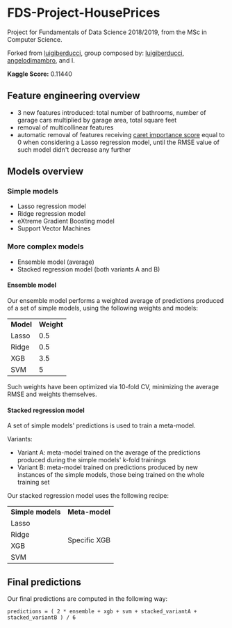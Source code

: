 # FDS-Project-HousePrices
Project for Fundamentals of Data Science 2018/2019, from the MSc in Computer Science.

Forked from [luigiberducci][project], group composed by: [luigiberducci][luigi], [angelodimambro][angelo], and I.

**Kaggle Score:** 0.11440

## Feature engineering overview

- 3 new features introduced: total number of bathrooms, number of garage cars multiplied by garage area, total square feet
- removal of multicollinear features
- automatic removal of features receiving [caret importance score][varImp] equal to 0 when considering a Lasso regression model, until the RMSE value of such model didn't decrease any further

## Models overview

### Simple models

- Lasso regression model
- Ridge regression model
- eXtreme Gradient Boosting model
- Support Vector Machines

### More complex models

- Ensemble model (average)
- Stacked regression model (both variants A and B)

#### Ensemble model

Our ensemble model performs a weighted average of predictions produced of a set of simple models, using the following weights and models:

<table>
  <tr>
    <td><b>Model</b></td>
    <td><b>Weight</b></td>
  </tr>
  
  <tr>
    <td>Lasso</td>
    <td>0.5</td>
  </tr>
  
  <tr>
    <td>Ridge</td>
    <td>0.5</td>
  </tr>
  
  <tr>
    <td>XGB</td>
    <td>3.5</td>
  </tr>
  
  <tr>
    <td>SVM</td>
    <td>5</td>
  </tr>
</table>

Such weights have been optimized via 10-fold CV, minimizing the average RMSE and weights themselves.

#### Stacked regression model

A set of simple models' predictions is used to train a meta-model.

Variants:

- Variant A: meta-model trained on the average of the predictions produced during the simple models' k-fold trainings
- Variant B: meta-model trained on predictions produced by new instances of the simple models, those being trained on the whole training set

Our stacked regression model uses the following recipe:

<table>
  <tr>
    <td><b>Simple models</b></td>
    <td><b>Meta-model</b></td>
  </tr>
  
  <tr>
    <td>Lasso</td>
    <td rowspan="4">Specific XGB</td>
  </tr>
  
  <tr>
    <td>Ridge</td>
  </tr>
  
  <tr>
    <td>XGB</td>
  </tr>
  
  <tr>
    <td>SVM</td>
  </tr>
</table>

## Final predictions

Our final predictions are computed in the following way:

`predictions = ( 2 * ensemble + xgb + svm + stacked_variantA + stacked_variantB ) / 6`

[project]: https://github.com/luigiberducci/FDS-Project-HousePrices
[luigi]: https://github.com/luigiberducci
[angelo]: https://github.com/angelodimambro
[varImp]: https://www.rdocumentation.org/packages/caret/versions/6.0-81/topics/varImp
